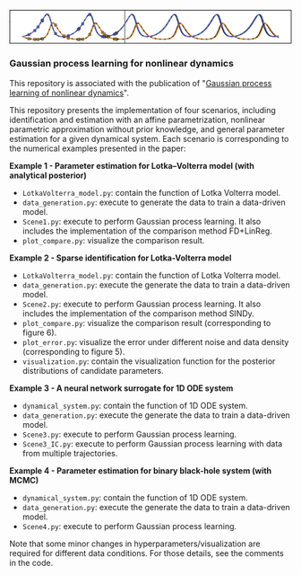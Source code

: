  ![](https://github.com/DongweiYe/Gaussian-Process-Learning/blob/main/github_figure.png)
### Gaussian process learning for nonlinear dynamics
This repository is associated with the publication of "[Gaussian process learning of nonlinear dynamics]([https://arxiv.org/abs/2312.12193](https://www.sciencedirect.com/science/article/pii/S1007570424003691))". 

This repository presents the implementation of four scenarios, including identification and estimation with an affine parametrization, nonlinear parametric approximation without prior knowledge, and general parameter estimation for a given dynamical system. Each scenario is corresponding to the numerical examples presented in the paper: 

**Example 1 - Parameter estimation for Lotka–Volterra model (with analytical posterior)**
- `LotkaVolterra_model.py`: contain the function of Lotka Volterra model.
- `data_generation.py`: execute to generate the data to train a data-driven model.
- `Scene1.py`: execute to perform Gaussian process learning. It also includes the implementation of the comparison method FD+LinReg.
- `plot_compare.py`: visualize the comparison result.
      
**Example 2 - Sparse identification for Lotka-Volterra model** 
- `LotkaVolterra_model.py`: contain the function of Lotka Volterra model.
- `data_generation.py`: execute the generate the data to train a data-driven model.
- `Scene2.py`: execute to perform Gaussian process learning. It also includes the implementation of the comparison method SINDy.
- `plot_compare.py`: visualize the comparison result (corresponding to figure 6).
- `plot_error.py`: visualize the error under different noise and data density (corresponding to figure 5).
- `visualization.py`: contain the visualization function for the posterior distributions of candidate parameters.

**Example 3 - A neural network surrogate for 1D ODE system**
- `dynamical_system.py`: contain the function of 1D ODE system.
- `data_generation.py`: execute the generate the data to train a data-driven model.
- `Scene3.py`: execute to perform Gaussian process learning.
- `Scene3_IC.py`: execute to perform Gaussian process learning with data from multiple trajectories.

**Example 4 - Parameter estimation for binary black-hole system (with MCMC)**
- `dynamical_system.py`: contain the function of 1D ODE system.
- `data_generation.py`: execute the generate the data to train a data-driven model.
- `Scene4.py`: execute to perform Gaussian process learning.

Note that some minor changes in hyperparameters/visualization are required for different data conditions. For those details, see the comments in the code.
